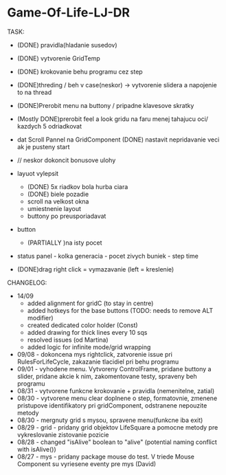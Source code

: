 # Game-Of-Life-LJ-DR



TASK:
- (DONE) pravidla(hladanie susedov)
- (DONE) vytvorenie GridTemp
- (DONE) krokovanie behu programu cez step 
- (DONE)threding / beh v case(neskor) -> vytvorenie slidera a napojenie to na thread
- (DONE)Prerobit menu na buttony / pripadne klavesove skratky
- (Mostly DONE)prerobit feel a look gridu na faru menej tahajucu oci/ kazdych 5 odriadkovat
- dat Scroll Pannel na GridComponent
  (DONE) nastavit nepridavanie veci ak je pusteny start
- // neskor dokoncit bonusove ulohy

- layuot vylepsit
	- (DONE) 5x riadkov bola hurba ciara
	- (DONE) biele pozadie
	- scroll na velkost okna
	- umiestnenie layout
	- buttony po preusporiadavat
- button
	- (PARTIALLY )na isty pocet 
- status panel
		- kolka generacia
		- pocet zivych buniek
		- step time

- (DONE)drag right click = vymazavanie (left = kreslenie)



CHANGELOG:
- 14/09 
	- added alignment for gridC (to stay in centre)
	- added hotkeys for the base buttons (TODO: needs to remove ALT modifier)
	- created dedicated color holder (Const)
	- added drawing for thick lines every 10 sqs
	- resolved issues (od Martina)
	- added logic for infinite mode/grid wrapping
- 09/08 - dokoncena mys rightclick, zatvorenie issue pri RulesForLifeCycle, zakazanie tlacidiel pri behu programu 
- 09/01 - vyhodene menu. Vytvoreny ControlFrame, pridane buttony a slider, pridane akcie k nim, zakomentovane testy, spraveny beh programu 
- 08/31 - vytvorene funkcne krokovanie + pravidla (nemenitelne, zatial)
- 08/30 - vytvorene menu clear doplnene o step, formatovnie, zmenene pristupove identifikatory pri gridComponent, odstranene nepouzite metody 
- 08/30 - mergnuty grid s mysou, spravene menu(funkcne iba exit)
- 08/29 - grid - pridany grid objektov LifeSquare a pomocne metody pre vykreslovanie zistovanie pozicie
- 08/28	- changed "isAlive" boolean to "alive" (potential naming conflict with isAlive())
- 08/27 - mys - pridany package mouse do test. V triede Mouse Component su vyriesene eventy pre mys (David) 

